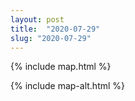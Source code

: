 ```yaml
---
layout: post
title:  "2020-07-29"
slug: "2020-07-29"
---
```

{% include map.html %}

{% include map-alt.html %}
